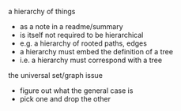 
a hierarchy of things
- as a note in a readme/summary
- is itself not required to be hierarchical
- e.g. a hierarchy of rooted paths, edges
- a hierarchy must embed the definition of a tree
- i.e. a hierarchy must correspond with a tree

the universal set/graph issue
- figure out what the general case is
- pick one and drop the other
